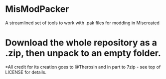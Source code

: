 # MisModPacker
A streamlined set of tools to work with .pak files for modding in Miscreated
# Download the whole repository as a .zip, then unpack to an empty folder.
*All credit for its creation goes to @Therosin and in part to 7zip - see top of LICENSE for details.
